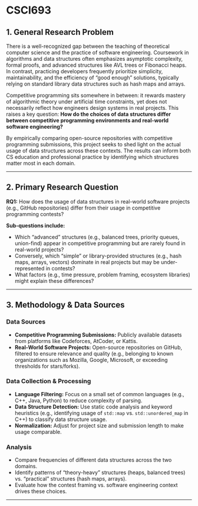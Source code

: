 # CSCI693

## 1. General Research Problem  
There is a well-recognized gap between the teaching of theoretical computer science and the practice of software engineering. Coursework in algorithms and data structures often emphasizes asymptotic complexity, formal proofs, and advanced structures like AVL trees or Fibonacci heaps. In contrast, practicing developers frequently prioritize simplicity, maintainability, and the efficiency of “good enough” solutions, typically relying on standard library data structures such as hash maps and arrays.

Competitive programming sits somewhere in between: it rewards mastery of algorithmic theory under artificial time constraints, yet does not necessarily reflect how engineers design systems in real projects. This raises a key question: **How do the choices of data structures differ between competitive programming environments and real-world software engineering?**

By empirically comparing open-source repositories with competitive programming submissions, this project seeks to shed light on the actual usage of data structures across these contexts. The results can inform both CS education and professional practice by identifying which structures matter most in each domain.

---

## 2. Primary Research Question  
**RQ1:** How does the usage of data structures in real-world software projects (e.g., GitHub repositories) differ from their usage in competitive programming contests?  

**Sub-questions include:**  
- Which “advanced” structures (e.g., balanced trees, priority queues, union-find) appear in competitive programming but are rarely found in real-world projects?  
- Conversely, which “simple” or library-provided structures (e.g., hash maps, arrays, vectors) dominate in real projects but may be under-represented in contests?  
- What factors (e.g., time pressure, problem framing, ecosystem libraries) might explain these differences?

---

## 3. Methodology & Data Sources  

### Data Sources  
- **Competitive Programming Submissions:** Publicly available datasets from platforms like Codeforces, AtCoder, or Kattis.  
- **Real-World Software Projects:** Open-source repositories on GitHub, filtered to ensure relevance and quality (e.g., belonging to known organizations such as Mozilla, Google, Microsoft, or exceeding thresholds for stars/forks).

### Data Collection & Processing  
- **Language Filtering:** Focus on a small set of common languages (e.g., C++, Java, Python) to reduce complexity of parsing.  
- **Data Structure Detection:** Use static code analysis and keyword heuristics (e.g., identifying usage of `std::map` vs. `std::unordered_map` in C++) to classify data structure usage.  
- **Normalization:** Adjust for project size and submission length to make usage comparable.  

### Analysis  
- Compare frequencies of different data structures across the two domains.  
- Identify patterns of “theory-heavy” structures (heaps, balanced trees) vs. “practical” structures (hash maps, arrays).  
- Evaluate how the contest framing vs. software engineering context drives these choices.  

---
